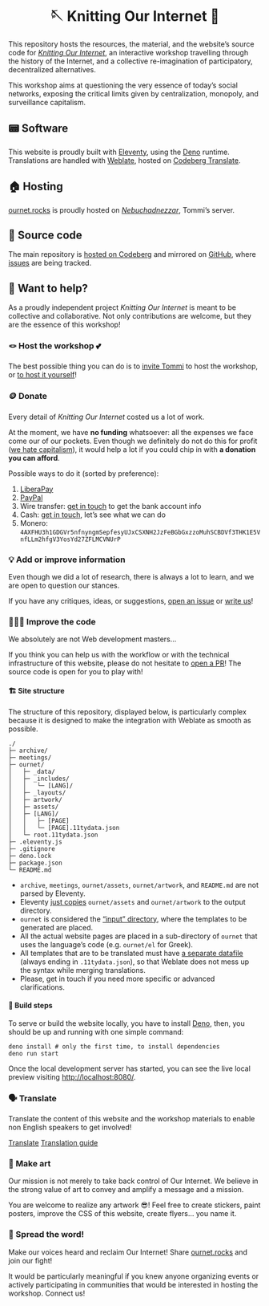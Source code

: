 <h1 align='center'>🪡 Knitting Our Internet 🧶</h1>

This repository hosts the resources, the material, and the website’s source code for [*Knitting Our Internet*](https://ournet.rocks/ 'Knitting Our Internet – website'), an interactive workshop travelling through the history of the Internet, and a collective re-imagination of participatory, decentralized alternatives.

This workshop aims at questioning the very essence of today’s social networks, exposing the critical limits given by centralization, monopoly, and surveillance capitalism.

## 📟 Software

This website is proudly built with [Eleventy](https://11ty.dev/ 'Eleventy’s official website'), using the [Deno](https://deno.land/ 'Deno’s official website') runtime. Translations are handled with [Weblate](https://weblate.org), hosted on [Codeberg Translate](https://translate.codeberg.org).

## 🏠 Hosting

[ournet.rocks](https://ournet.rocks '🪡 Knitting Our Internet 🧶') is proudly hosted on [*Nebuchadnezzar*](https://tommi.space/neb/ 'Nebuchadnezzar info on tommi.space'), Tommi’s server.

## 👾 Source code

The main repository is [hosted on Codeberg](https://codeberg.org/tommi/ournet 'ournet on Codeberg') and mirrored on [GitHub](https://github.com/xplosionmind/ournet 'ournet on GitHub'), where [issues](https://github.com/xplosiomind/tommi.space/issues 'ournet issues on GitHub') are being tracked.

## 💝 Want to help?

As a proudly independent project <cite>Knitting Our Internet</cite> is meant to be collective and collaborative. Not only contributions are welcome, but they are the essence of this workshop!

### 🪢 Host the workshop 💕

The best possible thing you can do is to [invite Tommi](https://ournet.rocks/invite/) to host the workshop, or [to host it yourself](https://ournet.rocks/knit/ 'The Weaver kit')!

### 🪙 Donate

Every detail of <cite>Knitting Our Internet</cite> costed us a lot of work.

At the moment, we have **no funding** whatsoever: all the expenses we face come our of our pockets. Even though we definitely do not do this for profit ([we hate capitalism](/knit/#surveillance-capitalism 'Section on Surveillance capitalism in The Weaver kit')), it would help a lot if you could chip in with **a donation you can afford**.

Possible ways to do it (sorted by preference):

1. [LiberaPay](https://liberapay.com/tommi/ 'Tommi on LiberaPay')
1. [PayPal](https://paypal.me/xplosionmind '@xplosionmind on PayPal.me')
1. Wire transfer: [get in touch](mailto:surfing@tommi.space) to get the bank account info
1. Cash: [get in touch](mailto:surfing@tommi.space), let’s see what we can do
1. Monero: `4AXFHU3h1GDGVr5nfnyngmSepfesyUJxCSXNH2JzFeBGbGxzzoMuhSCBDVf3THK1E5VnfLLm2hfgV3YosYd27ZFLMCVNUrP`

### 💡 Add or improve information

Even though we did a lot of research, there is always a lot to learn, and we are open to question our stances.

If you have any critiques, ideas, or suggestions, [open an issue](https://github.com/xplosionmind/ournet/issues/new 'New issue for ournet on GitHub') or [write us](mailto:surfing@tommi.space)!

### 🧑🏽‍💻 Improve the code

We absolutely are not Web development masters…

If you think you can help us with the workflow or with the technical infrastructure of this website, please do not hesitate to [open a PR](https://codeberg.org/tommi/ournet/pulls 'ournet on Codeberg')! The source code is open for you to play with!

#### 🏗️ Site structure

The structure of this repository, displayed below, is particularly complex because it is designed to make the integration with Weblate as smooth as possible.

```
./
├─ archive/
├─ meetings/
├─ ournet/
│	├─ _data/
│	├─ _includes/
│	│	└─ [LANG]/
│	├─ _layouts/
│	├─ artwork/
│	├─ assets/
│	├─ [LANG]/
│	│	├─ [PAGE]
│	│	└─ [PAGE].11tydata.json
│	└─ root.11tydata.json
├─ .eleventy.js
├─ .gitignore
├─ deno.lock
├─ package.json
└─ README.md
```

- `archive`, `meetings`, `ournet/assets`, `ournet/artwork`, and `README.md` are not parsed by Eleventy.
- Eleventy [just copies](https://codeberg.org/tommi/ournet/src/commit/740f0b5e703b7b16df18a0027ca1232bc66338a8/.eleventy.js#L17) `ournet/assets` and  `ournet/artwork` to the output directory.
- `ournet` is considered the [“input” directory](https://www.11ty.dev/docs/config/#input-directory '“Input Directory” section in 11ty’s Configuration Docs'), where the templates to be generated are placed.
- All the actual website pages are placed in a sub-directory of `ournet` that uses the language’s code (e.g. `ournet/el` for Greek).
- All templates that are to be translated must have [a separate datafile](https://www.11ty.dev/docs/data-template-dir/ '“Template and Directory Data Files” in 11ty Docs') (always ending in `.11tydata.json`), so that Weblate does not mess up the syntax while merging translations.
- Please, get in touch if you need more specific or advanced clarifications.

#### 🔧 Build steps

To serve or build the website locally, you have to install [Deno](https://deno.land/ 'Deno’s official website'), then, you should be up and running with one simple command:

```
deno install # only the first time, to install dependencies
deno run start
```

Once the local development server has started, you can see the live local preview visiting <http://localhost:8080/>.

### 🗣️ Translate

Translate the content of this website and the workshop materials to enable non English speakers to get involved!

<div class='flex'>
	<a class='yellow button' href='https://translate.codeberg.org/projects/ournet/' title='ournet on Codeberg Translate (Weblate)'>Translate</a>
	<a class='blue button' href='https://translate.codeberg.org/projects/ournet/#information' title='Info page for ournet on Codeberg Translate (Weblate)'>Translation guide</a>
</div>

### 🎨 Make art

Our mission is not merely to take back control of Our Internet. We believe in the strong value of art to convey and amplify a message and a mission.

You are welcome to realize any artwork 😎! Feel free to create stickers, paint posters, improve the CSS of this website, create flyers… you name it.

### 📣 Spread the word!

Make our voices heard and reclaim Our Internet! Share [ournet.rocks](https://ournet.rocks/) and join our fight!

It would be particularly meaningful if you knew anyone organizing events or actively participating in communities that would be interested in hosting the workshop. Connect us!
